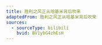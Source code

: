 ```yaml
---
title: 胜利之风正从哈基米背后吹来
adaptedFrom: 胜利之风正从哈基米背后吹来
sources:
  - sourceType: bilibili
    bvid: BV1ybG4zhEsH
---
```

